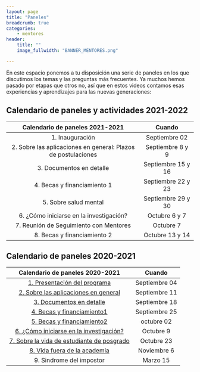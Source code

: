 ```yaml
---
layout: page
title: "Paneles"
breadcrumb: true
categories:
    - mentores
header:
    title: ""
    image_fullwidth: "BANNER_MENTORES.png"

---
```


En este espacio ponemos a tu disposición una serie de paneles en los que discutimos los temas y las
preguntas más frecuentes. Ya muchos hemos pasado por etapas que otros no, así que en estos videos
contamos esas experiencias y aprendizajes para las nuevas generaciones:

## Calendario de paneles y actividades 2021-2022
|      Calendario de paneles 2021-2021    |   Cuando    |
|:---------------------------------------:|:-------------:|
| 1. Inauguración            | Septiembre 02  |
| 2. Sobre las aplicaciones en general: Plazos de postulaciones    | Septiembre 8 y 9 |
| 3. Documentos en detalle                     | Septiembre 15 y 16 |
| 4. Becas y financiamiento 1               | Septiembre 22 y 23 |
| 5. Sobre salud mental                | Septiembre 29 y 30 |
| 6. ¿Cómo iniciarse en la investigación?     | Octubre 6 y 7     |
| 7. Reunión de Seguimiento con Mentores  | Octubre 7    |
| 8.  Becas y financiamiento 2               | Octubre 13 y 14   |




## Calendario de paneles 2020-2021

|      Calendario de paneles 2020-2021    |   Cuando    |
|:---------------------------------------:|:-------------:|
| [1. Presentación del programa](https://recastronomia.github.io/mentores/panel1/)               | Septiembre 04  |
| [2. Sobre las aplicaciones en general](https://recastronomia.github.io/mentores/panel2/)       | Septiembre 11 |
| [3. Documentos en detalle](https://recastronomia.github.io/mentores/panel3/)                     | Septiembre 18 |
| [4. Becas y financiamiento1](https://recastronomia.github.io/mentores/panel4/)                  | Septiembre 25 |
| [5. Becas y financiamiento2](https://recastronomia.github.io/mentores/panel5/)                  | octubre 02 |
| [6. ¿Cómo iniciarse en la investigación?](https://recastronomia.github.io/mentores/panel6/)     | Octubre 9     |
| [7. Sobre la vida de estudiante de posgrado](https://recastronomia.github.io/mentores/panel7/) | Octubre 23    |
| [8. Vida fuera de la academia](https://recastronomia.github.io/mentores/panel8/)               | Noviembre 6   |
| 9. Sindrome del impostor                  | Marzo 15      |


